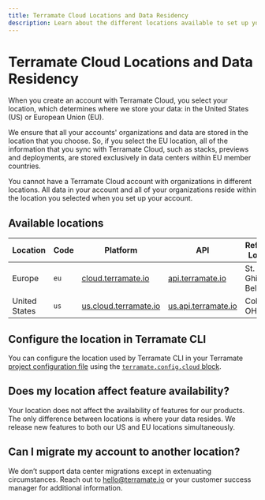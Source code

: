 ```yaml
---
title: Terramate Cloud Locations and Data Residency
description: Learn about the different locations available to set up your Terramate Cloud account.
---
```


# Terramate Cloud Locations and Data Residency

When you create an account with Terramate Cloud, you select your location, which determines where we store your data:
in the United States (US) or European Union (EU).

We ensure that all your accounts' organizations and data are stored in the location that you choose. So, if you select the EU location,
all of the information that you sync with Terramate Cloud, such as stacks, previews and deployments, are stored exclusively in data centers
within EU member countries.

You cannot have a Terramate Cloud account with organizations in different locations. All data in your account and all
of your organizations reside within the location you selected when you set up your account.

## Available locations

| Location                               | Code | Platform              | API                 | Reference Location    |
| -------------------------------------- | ---- | --------------------- | ------------------- | --------------------- |
| Europe                                 | `eu`   | [cloud.terramate.io](https://cloud.terramate.io)    | [api.terramate.io](https://api.terramate.io)    | St. Ghislain, Belgium |
| United States                          | `us`   | [us.cloud.terramate.io](https://us.cloud.terramate.io) | [us.api.terramate.io](https://us.api.terramate.io) | Columbus, OH, USA     |

## Configure the location in Terramate CLI

You can configure the location used by Terramate CLI in your Terramate [project configuration file](https://terramate.io/docs/cli/projects/configuration#project-configuration)
using the [`terramate.config.cloud` block](../cli/reference/configuration/index.md#terramateconfigcloud).

## Does my location affect feature availability?

Your location does not affect the availability of features for our products. The only difference between locations is
where your data resides. We release new features to both our US and EU locations simultaneously.

## Can I migrate my account to another location?

We don’t support data center migrations except in extenuating circumstances.
Reach out to [hello@terramate.io](mailto:hello@terramate.io) or your customer success manager for additional information.
